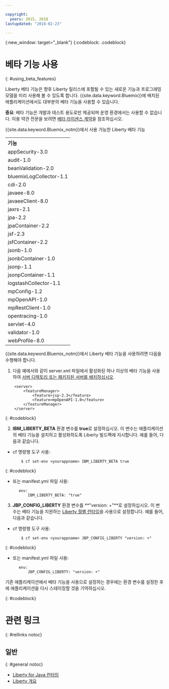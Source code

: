 ```yaml
---

copyright:
  years: 2015, 2018
lastupdated: "2018-02-23"

---
```


{:new_window: target="_blank"}
{:codeblock: .codeblock}

# 베타 기능 사용
{: #using_beta_features}

Liberty 베타 기능은 향후 Liberty 릴리스에 포함될 수 있는 새로운 기능과 프로그래밍 모델을 미리 사용해 볼 수 있도록 합니다. {{site.data.keyword.Bluemix}}에 배치된
애플리케이션에서도 대부분의 베타 기능을 사용할 수 있습니다.

**중요**: 베타 기능은 개발과 테스트 용도로만 제공되며 운영 환경에서는 사용할 수 없습니다. 이용 약관 전문을 보려면 [베타 라이센스 계약](http://public.dhe.ibm.com/ibmdl/export/pub/software/websphere/wasdev/downloads/wlp/beta/lafiles/en.html)을 참조하십시오.

{{site.data.keyword.Bluemix_notm}}에서 사용 가능한 Liberty 베타 기능
<table>
<tr>
<th align="left">기능</th>
</tr>

<tr>
    <tr><td>appSecurity-3.0</tr></td>
    <tr><td>audit-1.0</tr></td>
    <tr><td>beanValidation-2.0</tr></td>
    <tr><td>bluemixLogCollector-1.1</tr></td>
    <tr><td>cdi-2.0</tr></td>
    <tr><td>javaee-8.0</tr></td>
    <tr><td>javaeeClient-8.0</tr></td>
    <tr><td>jaxrs-2.1</tr></td>
    <tr><td>jpa-2.2</tr></td>
    <tr><td>jpaContainer-2.2</tr></td>
    <tr><td>jsf-2.3</tr></td>
    <tr><td>jsfContainer-2.2</tr></td>
    <tr><td>jsonb-1.0</tr></td>
    <tr><td>jsonbContainer-1.0</tr></td>
    <tr><td>jsonp-1.1</tr></td>
    <tr><td>jsonpContainer-1.1</tr></td>
    <tr><td>logstashCollector-1.1</tr></td>
    <tr><td>mpConfig-1.2</tr></td>
    <tr><td>mpOpenAPI-1.0</tr></td>
    <tr><td>mpRestClient-1.0</tr></td>
    <tr><td>opentracing-1.0</tr></td>
    <tr><td>servlet-4.0</tr></td>
    <tr><td>validator-1.0</tr></td>
    <tr><td>webProfile-8.0</tr></td>

</tr>
</table>

{{site.data.keyword.Bluemix_notm}}에서 Liberty 베타 기능을 사용하려면 다음을 수행해야 합니다.

1. 다음 예에서와 같이 server.xml 파일에서 활성화된 하나 이상의 베타 기능을 사용하여 [서버 디렉토리 또는 패키지된 서버를 배치하십시오](optionsForPushing.html).
```
    <server>
        <featureManager>
            <feature>jsp-2.3</feature>
            <feature>mpOpenAPI-1.0</feature>
        </featureManager>
    </server>
```
{: #codeblock}

2.  **IBM_LIBERTY_BETA** 환경 변수를 **true**로 설정하십시오. 이 변수는 애플리케이션의 베타 기능을 설치하고 활성화하도록 Liberty 빌드팩에 지시합니다.  예를 들어, 다음과 같습니다.
  * cf 명령행 도구 사용:
```
       $ cf set-env <yourappname> IBM_LIBERTY_BETA true
```
{: #codeblock}

  * 또는 manifest.yml 파일 사용:
```
      env:
          IBM_LIBERTY_BETA: "true"
```

3. **JBP_CONFIG_LIBERTY** 환경 변수를 **"version: +"**로 설정하십시오. 이 변수는 베타 기능을 지원하는 [Liberty 월별 런타임](buildpackDefaults.html#liberty_versions)을 사용으로 설정합니다. 예를 들어, 다음과 같습니다.
  * cf 명령행 도구 사용:
```
       $ cf set-env <yourappname> JBP_CONFIG_LIBERTY "version: +"
```
{: #codeblock}

  * 또는 manifest.yml 파일 사용:
```
      env:
          JBP_CONFIG_LIBERTY: "version: +"
```

기존 애플리케이션에서 베타 기능을 사용으로 설정하는 경우에는 환경 변수를 설정한 후에 애플리케이션을 다시 스테이징할 것을 기억하십시오.

{: #codeblock}

# 관련 링크
{: #rellinks notoc}
## 일반
{: #general notoc}
* [Liberty for Java 런타임](index.html)
* [Liberty 개요](https://www.ibm.com/support/knowledgecenter/SSAW57_liberty/com.ibm.websphere.wlp.nd.multiplatform.doc/ae/cwlp_about.html)
